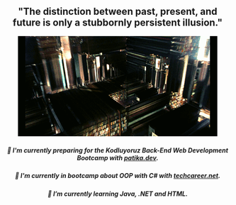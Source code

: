 ## <div align="center"> "The distinction between past, present, and future is only a stubbornly persistent illusion."
<div align="center"><p><img src="https://github.com/naakgash/naakgash/blob/main/Assets/166636725-e76dd0bb-6512-460d-87d1-f9ecc05dabd9.gif" width="450px">

##### <div align="center"> 📝 I'm currently preparing for the **Kodluyoruz Back-End Web Development Bootcamp** with [patika.dev](https://www.patika.dev).
##### <div align="center"> 🔭 I'm currently in bootcamp about **OOP with C#** with [techcareer.net](https://www.techcareer.net).
##### <div align="center"> 🌱 I’m currently learning ***Java, .NET and HTML***.
  
 
